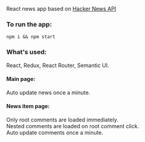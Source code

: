 React news app based on [Hacker News API](https://github.com/HackerNews/API)

<h3>To run the app:</h3>

`npm i && npm start`

<h3>What's used:</h3>

React, Redux, React Router, Semantic UI.

<h4>Main page:</h4>
Auto update news once a minute.

<h4>News item page:</h4>
Only root comments are loaded immediately.<br>
Nested comments are loaded on root comment click.<br>
Auto update comments once a minute.
